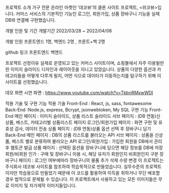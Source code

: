 프로젝트 소개
가구 전문 온라인 마켓인 '데코뷰'의 클론 사이트 프로젝트, <위코뷰>입니다. 커머스 서비스의 기본적인 기능인 로그인, 회원가입, 상품 장바구니 기능을 실제 DB와 연결해 구현했습니다.

개발 인원 및 기간
개발기간
2022/03/28 ~ 2022/04/08

개발 인원
프론트엔드 1명, 백엔드 2명 , 프론트+백 2명

github 링크
프론트엔드 백엔드

프로젝트 선정이유
실제로 운영되고 있는 커머스 사이트이며, 쇼핑몰에서 자주 이용될만한 이미지 슬라이드 디자인과 레이아웃을 지니고 있었습니다. 상품의 다양한 옵션과 카테고리들을 어떻게 다루게 될지, 어떤 식으로 데이터가 이동하는지를 탐구하기 위해 이 사이트를 선정했습니다.

데모 화면
시연 화면 : https://www.youtube.com/watch?v=TkbnRMxwWDI

적용 기술 및 구현 기능
적용 기술
Front-End : React, js, sass, fontawesome
Back-End :Node.js, express, Bcrypt, jsonwebtoken, My SQL
구현 기능
Front-End
메인 페이지 : 이미지 슬라이드, 상품 리스트 슬라이드
서브 페이지 : (DB 연동)신상품, 베스트, 카테고리별 상품리스트 페이지
로그인/회원가입 페이지 : 화면 구현 및 유효성 검사, 데이터 전송
상품 페이지 : (DB 연동)상품 옵션 선택 후 장바구니 담기
Back-End
메인 페이지 : DB의 상품 리스트를 불러오는 API
서브 페이지 : 상품을 신상품, 베스트 별로 분류하여 불러오는 API
로그인/회원가입 : 가입한 회원을 DB에서 관리 후 웹토큰 발급
상품 페이지 : 선택된 옵션을 장바구니에 담으면 해당 정보를 DB에 저장
회원/비회원 인가 : 구매 및 장바구니 이용 시, 해당 유저가 회원인지 비회원인지 구분
장바구니 페이지 : 로그인 여부에따라 장바구니의 물품 추가 삭제 수량 변경
이 프로젝트는 주식회사 데코뷰 사이트를 참조하여 학습목적으로 만들었습니다. 실무수준의 프로젝트이지만 학습용으로 만들었기 때문에 이 코드를 활용하여 이득을 취하거나 무단 배포할 경우 법적으로 문제될 수 있습니다. 이 프로젝트에서 사용하고 있는 모든 이미지들은 무료 이미지 및 자가제작 이미지들입니다.
